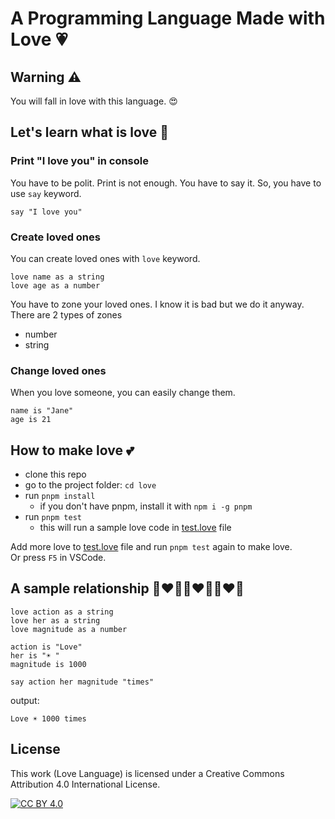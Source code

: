 # A Programming Language Made with Love 💗

## Warning ⚠️

You will fall in love with this language. 😍

## Let's learn what is love 💖

### Print "I love you" in console

You have to be polit. Print is not enough. You have to say it. So, you have to use `say` keyword.

```love
say "I love you"
```

### Create loved ones

You can create loved ones with `love` keyword.

```love
love name as a string
love age as a number
```

You have to zone your loved ones. I know it is bad but we do it anyway. There are 2 types of zones

- number
- string

### Change loved ones

When you love someone, you can easily change them.

```love
name is "Jane"
age is 21
```

## How to make love 💕

- clone this repo
- go to the project folder: `cd love`
- run `pnpm install`
  - if you don't have pnpm, install it with `npm i -g pnpm`
- run `pnpm test`
  - this will run a sample love code in [test.love](./test/test.love) file

Add more love to [test.love](./test/test.love) file and run `pnpm test` again to make love.  
Or press `F5` in VSCode.

## A sample relationship 👨‍❤️‍👩🧑‍❤️‍👨👩‍❤️‍👩

```love
love action as a string
love her as a string
love magnitude as a number

action is "Love"
her is "☀️ "
magnitude is 1000

say action her magnitude "times"
```

output:

```
Love ☀️ 1000 times
```

## License

This work (Love Language) is licensed under a Creative Commons Attribution 4.0 International License.

[![CC BY 4.0][cc-by-shield]][cc-by]

[cc-by]: https://creativecommons.org/licenses/by/4.0/
[cc-by-shield]: https://img.shields.io/badge/License-CC%20BY%204.0-lightgrey.svg
